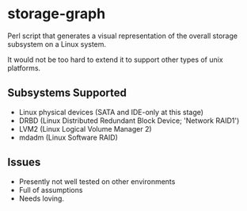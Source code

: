 storage-graph
=============

Perl script that generates a visual representation of the overall
storage subsystem on a Linux system.

It would not be too hard to extend it to support other types of
unix platforms.

Subsystems Supported
--------------------
 * Linux physical devices (SATA and IDE-only at this stage)
 * DRBD (Linux Distributed Redundant Block Device; 'Network RAID1')
 * LVM2 (Linux Logical Volume Manager 2)
 * mdadm (Linux Software RAID)

Issues
------
 * Presently not well tested on other environments
 * Full of assumptions
 * Needs loving.
